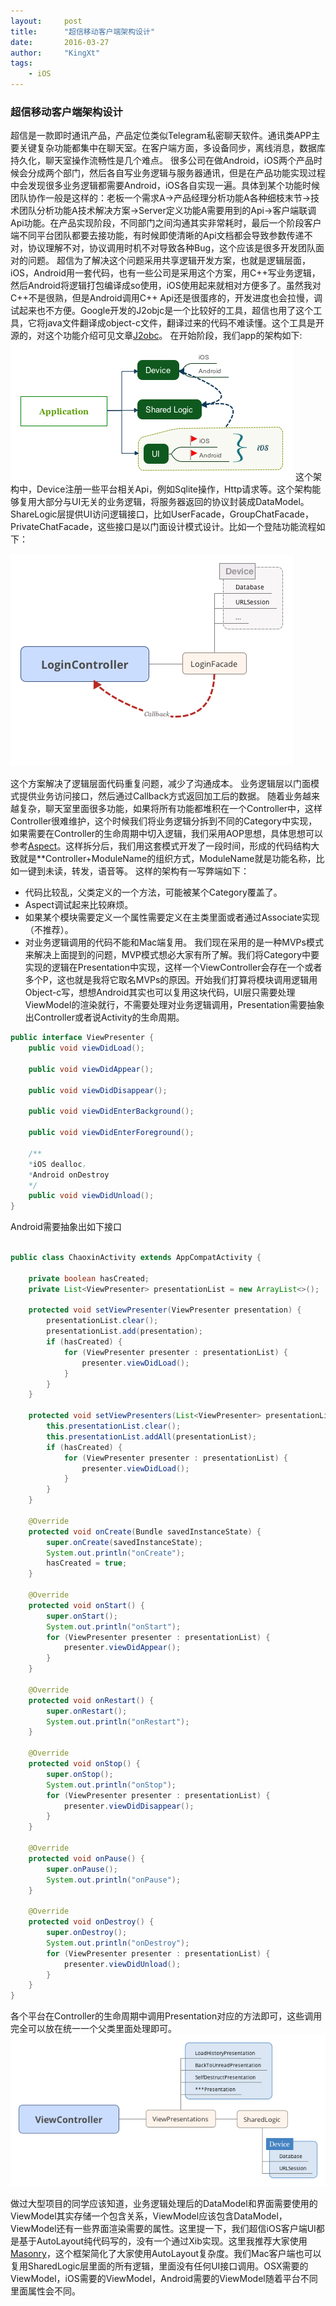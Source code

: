 ```yaml
---
layout:     post		
title:      "超信移动客户端架构设计"		
date:       2016-03-27	
author:     "KingXt"		
tags:
    - iOS
---
```


### 超信移动客户端架构设计

超信是一款即时通讯产品，产品定位类似Telegram私密聊天软件。通讯类APP主要关键复杂功能都集中在聊天室。在客户端方面，多设备同步，离线消息，数据库持久化，聊天室操作流畅性是几个难点。
很多公司在做Android，iOS两个产品时候会分成两个部门，然后各自写业务逻辑与服务器通讯，但是在产品功能实现过程中会发现很多业务逻辑都需要Android，iOS各自实现一遍。具体到某个功能时候团队协作一般是这样的：老板一个需求A->产品经理分析功能A各种细枝末节->技术团队分析功能A技术解决方案->Server定义功能A需要用到的Api->客户端联调Api功能。在产品实现阶段，不同部门之间沟通其实非常耗时，最后一个阶段客户端不同平台团队都要去接功能，有时候即使清晰的Api文档都会导致参数传递不对，协议理解不对，协议调用时机不对导致各种Bug，这个应该是很多开发团队面对的问题。
超信为了解决这个问题采用共享逻辑开发方案，也就是逻辑层面，iOS，Android用一套代码，也有一些公司是采用这个方案，用C++写业务逻辑，然后Android将逻辑打包编译成so使用，iOS使用起来就相对方便多了。虽然我对C++不是很熟，但是Android调用C++ Api还是很蛋疼的，开发进度也会拉慢，调试起来也不方便。Google开发的J2objc是一个比较好的工具，超信也用了这个工具，它将java文件翻译成object-c文件，翻译过来的代码不难读懂。这个工具是开源的，对这个功能介绍可见文章[J2obc](http://kingxt.me/2015/11/05/J2objc/)。
在开始阶段，我们app的架构如下:
<img src="/img/post/app_architecture_1.png"/>
这个架构中，Device注册一些平台相关Api，例如Sqlite操作，Http请求等。这个架构能够复用大部分与UI无关的业务逻辑，将服务器返回的协议封装成DataModel。ShareLogic层提供UI访问逻辑接口，比如UserFacade，GroupChatFacade，PrivateChatFacade，这些接口是以门面设计模式设计。比如一个登陆功能流程如下：

<img src="/img/post/LoginController.png"/>

这个方案解决了逻辑层面代码重复问题，减少了沟通成本。
业务逻辑层以门面模式提供业务访问接口，然后通过Callback方式返回加工后的数据。
随着业务越来越复杂，聊天室里面很多功能，如果将所有功能都堆积在一个Controller中，这样Controller很难维护，这个时候我们将业务逻辑分拆到不同的Category中实现，如果需要在Controller的生命周期中切入逻辑，我们采用AOP思想，具体思想可以参考[Aspect](https://github.com/steipete/Aspects)。这样拆分后，我们用这套模式开发了一段时间，形成的代码结构大致就是**Controller+ModuleName的组织方式，ModuleName就是功能名称，比如一键到未读，转发，语音等。
这样的架构有一写弊端如下：
* 代码比较乱，父类定义的一个方法，可能被某个Category覆盖了。
* Aspect调试起来比较麻烦。
* 如果某个模块需要定义一个属性需要定义在主类里面或者通过Associate实现（不推荐）。
* 对业务逻辑调用的代码不能和Mac端复用。
我们现在采用的是一种MVPs模式来解决上面提到的问题，MVP模式想必大家有所了解。我们将Category中要实现的逻辑在Presentation中实现，这样一个ViewController会存在一个或者多个P，这也就是我将它取名MVPs的原因。开始我们打算将模块调用逻辑用Object-c写，想想Android其实也可以复用这块代码，UI层只需要处理ViewModel的渲染就行，不需要处理对业务逻辑调用，Presentation需要抽象出Controller或者说Activity的生命周期。

``` java
public interface ViewPresenter {
    public void viewDidLoad();

	public void viewDidAppear();

	public void viewDidDisappear();

	public void viewDidEnterBackground();

	public void viewDidEnterForeground();
    
    /**
    *iOS dealloc，
    *Android onDestroy
    */
	public void viewDidUnload();
}
```

Android需要抽象出如下接口

```java

public class ChaoxinActivity extends AppCompatActivity {

    private boolean hasCreated;
    private List<ViewPresenter> presentationList = new ArrayList<>();

    protected void setViewPresenter(ViewPresenter presentation) {
        presentationList.clear();
        presentationList.add(presentation);
        if (hasCreated) {
            for (ViewPresenter presenter : presentationList) {
                presenter.viewDidLoad();
            }
        }
    }
    
    protected void setViewPresenters(List<ViewPresenter> presentationList) {
        this.presentationList.clear();
        this.presentationList.addAll(presentationList);
        if (hasCreated) {
            for (ViewPresenter presenter : presentationList) {
                presenter.viewDidLoad();
            }
        }
    }

    @Override
    protected void onCreate(Bundle savedInstanceState) {
        super.onCreate(savedInstanceState);
        System.out.println("onCreate");
        hasCreated = true;
    }

    @Override
    protected void onStart() {
        super.onStart();
        System.out.println("onStart");
        for (ViewPresenter presenter : presentationList) {
            presenter.viewDidAppear();
        }
    }

    @Override
    protected void onRestart() {
        super.onRestart();
        System.out.println("onRestart");
    }

    @Override
    protected void onStop() {
        super.onStop();
        System.out.println("onStop");
        for (ViewPresenter presenter : presentationList) {
            presenter.viewDidDisappear();
        }
    }

    @Override
    protected void onPause() {
        super.onPause();
        System.out.println("onPause");
    }

    @Override
    protected void onDestroy() {
        super.onDestroy();
        System.out.println("onDestroy");
        for (ViewPresenter presenter : presentationList) {
            presenter.viewDidUnload();
        }
    }
}


```

各个平台在Controller的生命周期中调用Presentation对应的方法即可，这些调用完全可以放在统一一个父类里面处理即可。
<img src="/img/post/ViewPresentation.png"/>

做过大型项目的同学应该知道，业务逻辑处理后的DataModel和界面需要使用的ViewModel其实存储一个包含关系，ViewModel应该包含DataModel，ViewModel还有一些界面渲染需要的属性。这里提一下，我们超信iOS客户端UI都是基于AutoLayout纯代码写的，没有一个通过Xib实现。这里我推荐大家使用[Masonry](https://github.com/SnapKit/Masonry)，这个框架简化了大家使用AutoLayout复杂度。我们Mac客户端也可以复用SharedLogic层里面的所有逻辑，里面没有任何UI接口调用。OSX需要的ViewModel，iOS需要的ViewModel，Android需要的ViewModel随着平台不同里面属性会不同。
